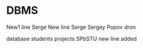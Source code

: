 DBMS
====
New1 line Serge
New line Serge
Sergey Popov
dron

database students projects SPbSTU
new line added
